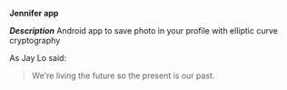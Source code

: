 **Jennifer app**


***Description***
Android app to save photo in your profile with elliptic curve cryptography 


As Jay Lo said:

> We're living the future so
> the present is our past.